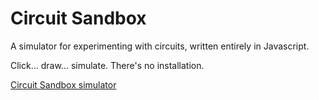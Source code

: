 # Circuit Sandbox

A simulator for experimenting with circuits, written entirely in Javascript.

Click... draw... simulate. There's no installation. 

[Circuit Sandbox simulator](https://beqarion.github.io/circuit-sandbox/)

